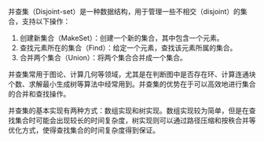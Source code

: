 并查集（Disjoint-set）是一种数据结构，用于管理一些不相交（disjoint）的集合，支持以下操作：

1.  创建新集合（MakeSet）：创建一个新的集合，其中包含一个元素。
2.  查找元素所在的集合（Find）：给定一个元素，查找该元素所属的集合。
3.  合并两个集合（Union）：将两个集合合并成一个集合。

并查集常用于图论、计算几何等领域，尤其是在判断图中是否存在环、计算连通块个数、求解最小生成树等算法中经常用到。并查集的优势在于可以高效地进行集合的合并和查找操作。

并查集的基本实现有两种方式：数组实现和树实现。数组实现较为简单，但是在查找集合时可能会出现较长的时间复杂度，树实现则可以通过路径压缩和按秩合并等优化方式，使得查找集合的时间复杂度得到保证。